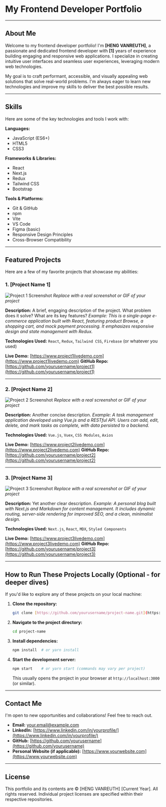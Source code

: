 # My Frontend Developer Portfolio

---

## About Me

Welcome to my frontend developer portfolio! I'm **[HENG VANREUTH]**, a passionate and dedicated frontend developer with **[1]** years of experience building engaging and responsive web applications. I specialize in creating intuitive user interfaces and seamless user experiences, leveraging modern web technologies.

My goal is to craft performant, accessible, and visually appealing web solutions that solve real-world problems. I'm always eager to learn new technologies and improve my skills to deliver the best possible results.

---

## Skills

Here are some of the key technologies and tools I work with:

**Languages:**
* JavaScript (ES6+)
* HTML5
* CSS3

**Frameworks & Libraries:**
* React
* Next.js
* Redux
* Tailwind CSS
* Bootstrap

**Tools & Platforms:**
* Git & GitHub
* npm
* Vite
* VS Code
* Figma (basic)
* Responsive Design Principles
* Cross-Browser Compatibility

---

## Featured Projects

Here are a few of my favorite projects that showcase my abilities:

### 1. [Project Name 1]

![Project 1 Screenshot](https://via.placeholder.com/600x400/007bff/ffffff?text=Project+1+Screenshot)
*Replace with a real screenshot or GIF of your project*

**Description:** A brief, engaging description of the project. What problem does it solve? What are its key features?
*Example: This is a single-page e-commerce application built with React, featuring product Browse, a shopping cart, and mock payment processing. It emphasizes responsive design and state management with Redux.*

**Technologies Used:** `React`, `Redux`, `Tailwind CSS`, `Firebase` (or whatever you used)

**Live Demo:** [https://www.project1livedemo.com](https://www.project1livedemo.com)
**GitHub Repo:** [https://github.com/yourusername/project1](https://github.com/yourusername/project1)

---

### 2. [Project Name 2]

![Project 2 Screenshot](https://via.placeholder.com/600x400/28a745/ffffff?text=Project+2+Screenshot)
*Replace with a real screenshot or GIF of your project*

**Description:** Another concise description.
*Example: A task management application developed using Vue.js and a RESTful API. Users can add, edit, delete, and mark tasks as complete, with data persisted to a backend.*

**Technologies Used:** `Vue.js`, `Vuex`, `CSS Modules`, `Axios`

**Live Demo:** [https://www.project2livedemo.com](https://www.project2livedemo.com)
**GitHub Repo:** [https://github.com/yourusername/project2](https://github.com/yourusername/project2)

---

### 3. [Project Name 3]

![Project 3 Screenshot](https://via.placeholder.com/600x400/ffc107/ffffff?text=Project+3+Screenshot)
*Replace with a real screenshot or GIF of your project*

**Description:** Yet another clear description.
*Example: A personal blog built with Next.js and Markdown for content management. It includes dynamic routing, server-side rendering for improved SEO, and a clean, minimalist design.*

**Technologies Used:** `Next.js`, `React`, `MDX`, `Styled Components`

**Live Demo:** [https://www.project3livedemo.com](https://www.project3livedemo.com)
**GitHub Repo:** [https://github.com/yourusername/project3](https://github.com/yourusername/project3)

---

## How to Run These Projects Locally (Optional - for deeper dives)

If you'd like to explore any of these projects on your local machine:

1.  **Clone the repository:**
    ```bash
    git clone [https://github.com/yourusername/project-name.git](https://github.com/yourusername/project-name.git)
    ```
2.  **Navigate to the project directory:**
    ```bash
    cd project-name
    ```
3.  **Install dependencies:**
    ```bash
    npm install  # or yarn install
    ```
4.  **Start the development server:**
    ```bash
    npm start    # or yarn start (commands may vary per project)
    ```
    This usually opens the project in your browser at `http://localhost:3000` (or similar).

---

## Contact Me

I'm open to new opportunities and collaborations! Feel free to reach out.

* **Email:** [your.email@example.com](mailto:your.email@example.com)
* **LinkedIn:** [https://www.linkedin.com/in/yourprofile/](https://www.linkedin.com/in/yourprofile/)
* **GitHub:** [https://github.com/yourusername](https://github.com/yourusername)
* **Personal Website (if applicable):** [https://www.yourwebsite.com](https://www.yourwebsite.com)

---

## License

This portfolio and its contents are © [HENG VANREUTH] [Current Year]. All rights reserved. Individual project licenses are specified within their respective repositories.
